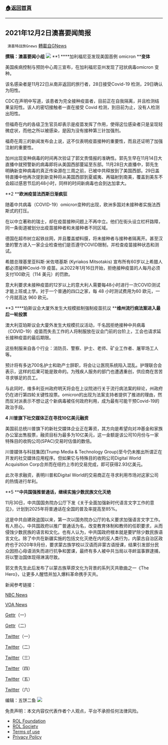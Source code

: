 ###  [:house:返回首頁](https://github.com/ourhimalayas/txt)
---


## 2021年12月2日澳喜要闻简报
` 澳喜特战旅Gnews` [轉載自GNews](https://gnews.org/zh-hans/1713531/)

**撰稿：澳喜要闻小组**
![](https://assets.gnews.org/wp-content/uploads/2021/12/Picture1-10.jpg)
**1 ****加利福尼亚发现美国首例 omicron ****变体**

美国疾病控制与预防中心周三宣布，在加利福尼亚州发现了冠状病毒omicron 变种。

该名感染者是11月22日从南非返回的旅行者，28日接受Covid-19 检测，29日确认为阳性。

CDC在声明中写道，该患者为完全接种疫苗者，目前正在自我隔离，并且检测结果呈阳性。该人的密切接触者一直在接受 Covid 检测，到目前为止，没有人检测出阳性。

但福奇在内的各级卫生官员却表示是疫苗发挥了作用，使得这位感染者只是呈现轻微症状，而他之所以被感染，是因为没有接种第三针加强剂。

福奇在周三的新闻发布会上说，这不仅表明疫苗接种的重要性，而且还证明了加强注射的重要性。

加州出现变种病毒的时间再次验证了郭文贵情报的准确性。郭先生早在11月14日大直播中就预警新的病毒即将从美国西部蔓延至东部。11月28日大直播中，郭先生明确新变种病毒的真正传染源在三周之前，已被中共释放到了美国西部。29日盖特直播中他再次提到新变种将从美国西部到夏威夷、再辐射到南美，覆盖到美东不会超过感恩节后的48小时，同样的时间新病毒也会到达加拿大。

**2 ****欧洲疫苗法西斯日渐疯狂**

随着中共病毒（COVID-19）omicron变种的出现，欧洲多国对未接种者实施法西斯式的打压。

在以中立著称的瑞士，却在疫苗接种问题上不再中立。他们在街头设立栏杆路障，同一条街道被划分出疫苗接种者和未接种者不同区域。

德国在超市树立起铁丝网，并且覆盖塑料膜，将未接种者与接种者隔离开。甚至汉堡的警方进入一家企业检查他们是否遵守COVID限制，并检查疫苗接种状态和测试。

希腊总理基里亚科斯·米佐塔基斯 (Kyriakos Mitsotakis) 宣布所有60岁以上希腊人都必须接种Covid-19 疫苗。从2022年1月16日开始，拒绝接种疫苗的人每月必须支付100欧元（114 美元）的罚款。

意大利要求未接种疫苗的12岁以上的意大利人需要每48小时进行一次COVID测试才能上班或上学。对于一个普通的四口之家，每 48 小时测试费用为60 欧元，一个月就高达 960 欧元。

**3 ****珀斯议会大厦外发生大规模抵制强制疫苗抗议 ****维州流行病法案进入最后一轮投票**

澳大利亚珀斯议会大廈外发生大规模抗议活动，千名因拒绝接种中共病毒（COVID-19）疫苗而失去工作的人将制服放在议会门前的台阶上，工会也请求延长接种疫苗的最后期限。

这些制服来自各个行业：消防员、警察、护士、老师、矿业工作者、屠宰场工人等。

预计将有多达700名护士和助产士辞职，将会让让医院系统陷入混乱。护理联合会表示，这样的后果可能是致命的。为残疾人服务的部门也遭遇重创，供应商在苦苦寻求够足的员工。

与此同时，维多利亚州政府明天将会在上议院进行关于流行病法案的辩论，州政府仍在进行第四轮关键性投票。omicron的出现为法案支持者提供了推进的理由，然而反对派表示不想让这个新病毒被任何政府利用，成为最有可能干预Covid-19的政治手段。

**4 ****川普旗下社交媒体正在寻找10****亿美元融资**

美国前总统川普旗下的新社交媒体企业正在筹资，其方向是希望向对冲基金和家族办公室出售股票，融资目标为最多为10亿美元，这一金额是该公司10月份与一家特殊目的收购公司(SPAC)交易时估值的数倍。

川普媒体与科技集团(Trump Media & Technology Group)至今仍未推出所谓正在开发的社交媒体应用程序。但如果它与特殊目的收购公司Digital World Acquisition Corp合并而在纽约上市的交易完成，即可获得2.93亿美元。

此次寻求融资，表明川普和Digital World的交易商正在寻求利用市场对这家公司的热情进行牟利。

**5 ****中共国强推普通话，继续实施少数民族文化灭绝**

11月30日，中共国国务院办公厅下发《关于全面加强新时代语言文字工作的意见》，计划到2025年将普通话在全国的普及率提高至85%。

这是中共自建政盗国以来，第一次以国务院办公厅的名义要求加强语言文字工作。有人担心，中共国政府以推广普通话为名，改变教育体制和教师的任职要求，从而侵蚀少数民族的语言和文化。也有人认为，中共国政府根本就是要铲除少数民族语言文化。除了中共在新疆实施的包括文化灭绝在内的反人类行为，内蒙古自治区政府也于2020年9月份，要求蒙古族学校以汉语而非蒙古语授课，结果引发部分民众因担心母语消失而进行抗争和罢课，最终有多人被中共当局以寻衅滋事罪逮捕，将以警治国体现得淋漓尽致。

郭文贵先生此后发布了以蒙古族草原文化为背景的系列灭共歌曲之一《The Hero》，让更多人醒悟并加入爆料革命携手灭共。

新闻参考链接：

[NBC News](https://www.nbcnews.com/news/us-news/omicron-variant-found-california-rcna6909?cid=ed_npd_bn_tw_bn)

[VOA News](https://www.voachinese.com/a/China-says-85-percentage-of-citizens-will-use-Mandarin-by-2025-20211202/6335327.html)

[Gettr](https://www.gettr.com/post/pifxnf3d3b)（一）

[Gettr](https://www.gettr.com/post/piex4f28ce)（二）

[Twitter](https://twitter.com/Pancho66196600/status/1465826058213605377)（一）

[Twitter](https://twitter.com/feelsogoodnow/status/1465860090662047747)（二）

[Twitter](https://twitter.com/feelsogoodnow/status/1466064619647090688)（三）

[Twitter](https://twitter.com/Pancho66196600/status/1465786939286585345)（四）

[Twitter](https://twitter.com/feelsogoodnow/status/1465970091141386242)（五）

[Twitter](https://twitter.com/MilesSeven4/status/1466031899726417934)（六）

编辑：五饼二鱼
![](https://assets.gnews.org/wp-content/uploads/2021/12/TA1.jpg)
 

免责声明：本文内容仅代表作者个人观点，平台不承担任何法律风险。

- [ROL Foundation](https://rolfoundation.org/)
- [ROL Society](https://rolsociety.org/)
- [Terms of use](https://gnews.org/terms-of-use-3/)
- [Privacy Policy](https://gnews.org/privacy-policy/)
